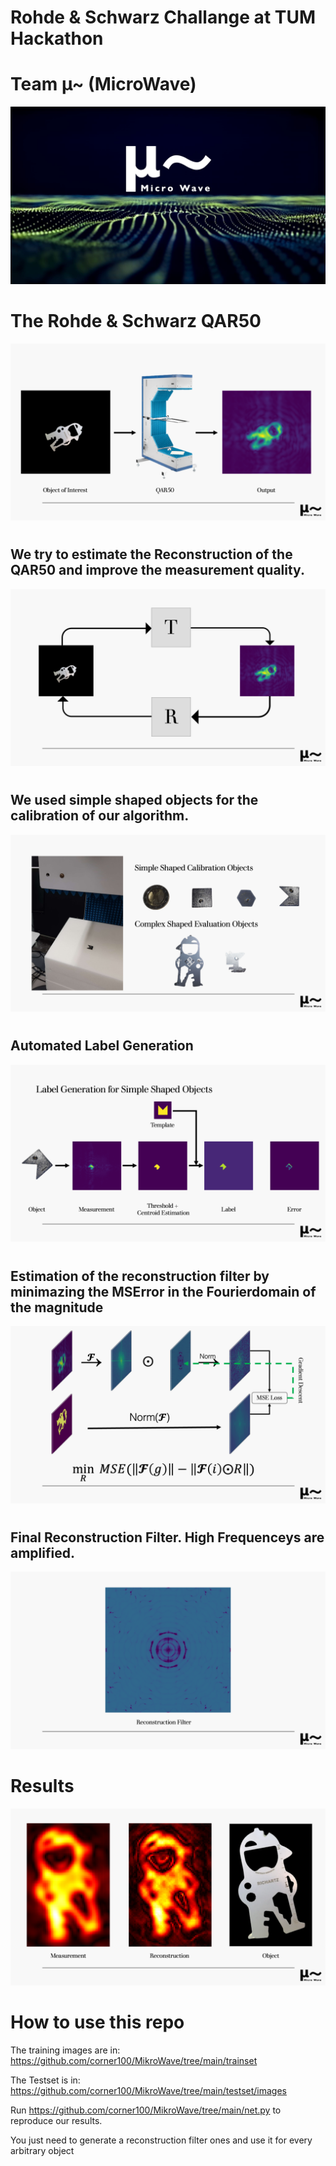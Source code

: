 # Rohde & Schwarz Challange at TUM Hackathon
# Team µ~ (MicroWave)
![MikroWave](https://github.com/corner100/MikroWave/blob/main/images/Slide1.png)

# The Rohde & Schwarz QAR50
![MikroWave](https://github.com/corner100/MikroWave/blob/main/images/Slide2.png)

#
## We try to estimate the Reconstruction of the QAR50 and improve the measurement quality.
![MikroWave](https://github.com/corner100/MikroWave/blob/main/images/Slide3.png)

#
## We used simple shaped objects for the calibration of our algorithm.
![MikroWave](https://github.com/corner100/MikroWave/blob/main/images/Slide4.png)

#
## Automated Label Generation
![MikroWave](https://github.com/corner100/MikroWave/blob/main/images/Slide5.png)

#
## Estimation of the reconstruction filter by minimazing the MSError in the Fourierdomain of the magnitude
![MikroWave](https://github.com/corner100/MikroWave/blob/main/images/Slide6.png)

#
## Final Reconstruction Filter. High Frequenceys are amplified.
![MikroWave](https://github.com/corner100/MikroWave/blob/main/images/Slide7.png)
# Results
![MikroWave](https://github.com/corner100/MikroWave/blob/main/images/Slide8.png)

# How to use this repo

The training images are in:
https://github.com/corner100/MikroWave/tree/main/trainset

The Testset is in:
https://github.com/corner100/MikroWave/tree/main/testset/images

Run
https://github.com/corner100/MikroWave/tree/main/net.py
to reproduce our results.

You just need to generate a reconstruction filter ones and use it for every arbitrary object

